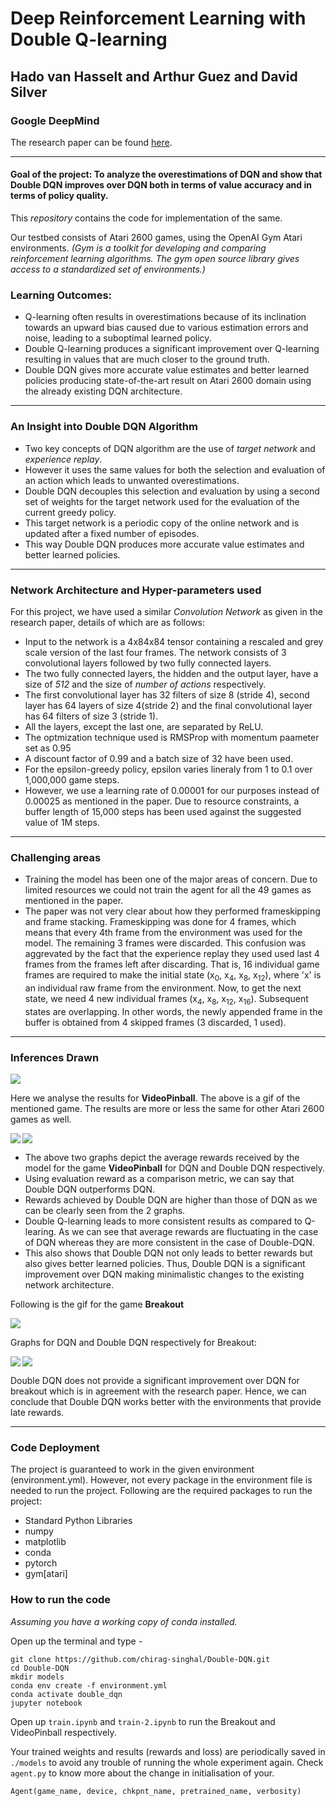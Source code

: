 # Deep Reinforcement Learning with Double Q-learning
## Hado van Hasselt and Arthur Guez and David Silver
### Google DeepMind
The research paper can be found [here](https://arxiv.org/pdf/1509.06461.pdf).
***
#### Goal of the project: To analyze the overestimations of DQN and show that Double DQN improves over DQN both in terms of value accuracy and in terms of policy quality.

This _repository_ contains the code for implementation of the same.

Our testbed consists of Atari 2600 games, using the OpenAI Gym Atari environments.
_(Gym is a toolkit for developing and comparing reinforcement learning algorithms. The gym open source library gives access to a standardized set of environments.)_

### Learning Outcomes: 
* Q-learning often results in overestimations because of its inclination towards an upward bias caused due to various estimation errors and noise, leading to a suboptimal learned policy.
* Double Q-learning produces a significant improvement over Q-learning resulting in values that are much closer to the ground truth.
* Double DQN gives more accurate value estimates and better learned policies producing state-of-the-art result on Atari 2600 domain using the already existing DQN architecture. 
***
### An Insight into Double DQN Algorithm
* Two key concepts of DQN algorithm are the use of _target network_ and _experience replay_. 
* However it uses the same values for both the selection and evaluation of an action which leads to unwanted overestimations. 
* Double DQN decouples this selection and evaluation by using a second set of weights for the target network used for the evaluation of the current greedy policy. 
* This target network is a periodic copy of the online network and is updated after a fixed number of episodes. 
* This way Double DQN produces more accurate value estimates and better learned policies.
***
### Network Architecture and Hyper-parameters used
For this project, we have used a similar _Convolution Network_ as given in the research paper, details of which are as follows:
* Input to the network is a 4x84x84 tensor containing a rescaled and grey scale version of the last four frames. The network consists of 3 convolutional layers followed by two fully connected layers.
* The two fully connected layers, the hidden and the output layer, have a size of _512_ and the size of _number of actions_ respectively.
* The first convolutional layer has 32 filters of size 8 (stride 4), second layer has 64 layers of size 4(stride 2) and the final convolutional layer has 64 filters of size 3 (stride 1).
* All the layers, except the last one, are separated by ReLU.
* The optmization technique used is RMSProp with momentum paameter set as 0.95
* A discount factor of 0.99 and a batch size of 32 have been used.
* For the epsilon-greedy policy, epsilon varies lineraly from 1 to 0.1 over 1,000,000 game steps.
* However, we use a learning rate of 0.00001 for our purposes instead of 0.00025 as mentioned in the paper. Due to resource constraints, a buffer length of 15,000 steps has been used against the suggested value of 1M steps. 

***
### Challenging areas
* Training the model has been one of the major areas of concern. Due to limited resources we could not train the agent for all the 49 games as mentioned in the paper.
* The paper was not very clear about how they performed frameskipping and frame stacking. Frameskipping was done for 4 frames, which means that every 4th frame from the environment was used for the model. The remaining 3 frames were discarded. This confusion was aggrevated by the fact that the experience replay they used used last 4 frames from the frames left after discarding. That is, 16 individual game frames are required to make the initial state (x<sub>0</sub>, x<sub>4</sub>, x<sub>8</sub>, x<sub>12</sub>), where 'x' is an individual raw frame from the environment. Now, to get the next state, we need 4 new individual frames (x<sub>4</sub>, x<sub>8</sub>, x<sub>12</sub>, x<sub>16</sub>). Subsequent states are overlapping. In other words, the newly appended frame in the buffer is obtained from 4 skipped frames (3 discarded, 1 used).

***
### Inferences Drawn
<img align="centre" src="https://github.com/chirag-singhal/Double-DQN/blob/master/Rewards%20And%20Losses/pinball.gif">

Here we analyse the results for **VideoPinball**. The above is a gif of the mentioned game. The results are more or less the same for other Atari 2600 games as well.


<img align="left" src="https://github.com/chirag-singhal/Double-DQN/blob/master/Rewards%20And%20Losses/pinball_avg_reward_dqn.png">
<img align = "centre" src = "https://github.com/chirag-singhal/Double-DQN/blob/master/Rewards%20And%20Losses/pinball_avg_reward.png">

* The above two graphs depict the average rewards received by the model for the game **VideoPinball** for DQN and Double DQN respectively.
* Using evaluation reward as a comparison metric, we can say that Double DQN outperforms DQN.
* Rewards achieved by Double DQN are higher than those of DQN as we can be clearly seen from the 2 graphs.
* Double Q-learning leads to more consistent results as compared to Q-learing. As we can see that average rewards are fluctuating in the case of DQN whereas they are more consistent in the case of Double-DQN.
* This also shows that Double DQN not only leads to better rewards but also gives better learned policies. Thus, Double DQN is a significant improvement over DQN making minimalistic changes to the existing network architecture.

Following is the gif for the game **Breakout**

<img align="centre" src="https://github.com/chirag-singhal/Double-DQN/blob/master/Rewards%20And%20Losses/breakout.gif">

Graphs for DQN and Double DQN respectively for Breakout:

<img align="left" src="https://github.com/chirag-singhal/Double-DQN/blob/master/Rewards%20And%20Losses/breakout_avg_reward_dqn.png">
<img align = "centre" src = "https://github.com/chirag-singhal/Double-DQN/blob/master/Rewards%20And%20Losses/breakout_avg_reward.png">

Double DQN does not provide a significant improvement over DQN for breakout which is in agreement with the research paper. 
Hence, we can conclude that Double DQN works better with the environments that provide late rewards.

***
### Code Deployment
The project is guaranteed to work in the given environment (environment.yml). However, not every package in the environment file is needed to run the project.
Following are the required packages to run the project:
* Standard Python Libraries
* numpy
* matplotlib
* conda
* pytorch
* gym[atari]

### How to run the code
*Assuming you have a working copy of conda installed.*

Open up the terminal and type - 


    git clone https://github.com/chirag-singhal/Double-DQN.git
    cd Double-DQN
    mkdir models
    conda env create -f environment.yml
    conda activate double_dqn
    jupyter notebook

Open up `train.ipynb` and `train-2.ipynb` to run the Breakout and VideoPinball respectively.

Your trained weights and results (rewards and loss) are periodically saved in `./models` to avoid any trouble of running the whole experiment again. Check `agent.py` to know more about the change in initialisation of your.
    
    Agent(game_name, device, chkpnt_name, pretrained_name, verbosity)